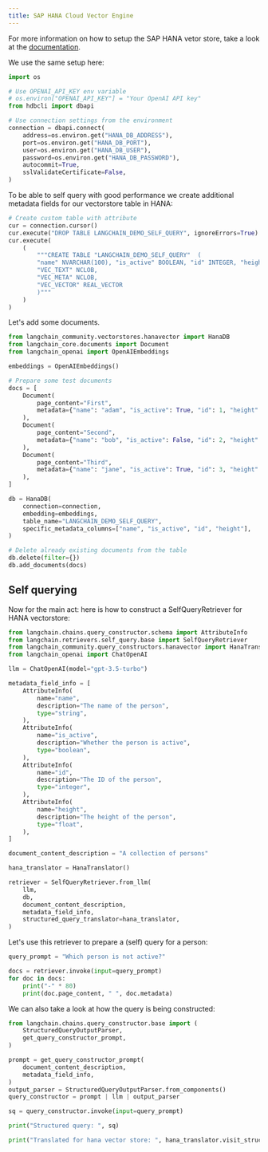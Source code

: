 ```yaml
---
title: SAP HANA Cloud Vector Engine
---
```


For more information on how to setup the SAP HANA vetor store, take a look at the [documentation](/oss/integrations/vectorstores/sap_hanavector.ipynb).

We use the same setup here:

```python
import os

# Use OPENAI_API_KEY env variable
# os.environ["OPENAI_API_KEY"] = "Your OpenAI API key"
from hdbcli import dbapi

# Use connection settings from the environment
connection = dbapi.connect(
    address=os.environ.get("HANA_DB_ADDRESS"),
    port=os.environ.get("HANA_DB_PORT"),
    user=os.environ.get("HANA_DB_USER"),
    password=os.environ.get("HANA_DB_PASSWORD"),
    autocommit=True,
    sslValidateCertificate=False,
)
```

To be able to self query with good performance we create additional metadata fields
for our vectorstore table in HANA:

```python
# Create custom table with attribute
cur = connection.cursor()
cur.execute("DROP TABLE LANGCHAIN_DEMO_SELF_QUERY", ignoreErrors=True)
cur.execute(
    (
        """CREATE TABLE "LANGCHAIN_DEMO_SELF_QUERY"  (
        "name" NVARCHAR(100), "is_active" BOOLEAN, "id" INTEGER, "height" DOUBLE,
        "VEC_TEXT" NCLOB, 
        "VEC_META" NCLOB, 
        "VEC_VECTOR" REAL_VECTOR
        )"""
    )
)
```

Let's add some documents.

```python
from langchain_community.vectorstores.hanavector import HanaDB
from langchain_core.documents import Document
from langchain_openai import OpenAIEmbeddings

embeddings = OpenAIEmbeddings()

# Prepare some test documents
docs = [
    Document(
        page_content="First",
        metadata={"name": "adam", "is_active": True, "id": 1, "height": 10.0},
    ),
    Document(
        page_content="Second",
        metadata={"name": "bob", "is_active": False, "id": 2, "height": 5.7},
    ),
    Document(
        page_content="Third",
        metadata={"name": "jane", "is_active": True, "id": 3, "height": 2.4},
    ),
]

db = HanaDB(
    connection=connection,
    embedding=embeddings,
    table_name="LANGCHAIN_DEMO_SELF_QUERY",
    specific_metadata_columns=["name", "is_active", "id", "height"],
)

# Delete already existing documents from the table
db.delete(filter={})
db.add_documents(docs)
```

## Self querying

Now for the main act: here is how to construct a SelfQueryRetriever for HANA vectorstore:

```python
from langchain.chains.query_constructor.schema import AttributeInfo
from langchain.retrievers.self_query.base import SelfQueryRetriever
from langchain_community.query_constructors.hanavector import HanaTranslator
from langchain_openai import ChatOpenAI

llm = ChatOpenAI(model="gpt-3.5-turbo")

metadata_field_info = [
    AttributeInfo(
        name="name",
        description="The name of the person",
        type="string",
    ),
    AttributeInfo(
        name="is_active",
        description="Whether the person is active",
        type="boolean",
    ),
    AttributeInfo(
        name="id",
        description="The ID of the person",
        type="integer",
    ),
    AttributeInfo(
        name="height",
        description="The height of the person",
        type="float",
    ),
]

document_content_description = "A collection of persons"

hana_translator = HanaTranslator()

retriever = SelfQueryRetriever.from_llm(
    llm,
    db,
    document_content_description,
    metadata_field_info,
    structured_query_translator=hana_translator,
)
```

Let's use this retriever to prepare a (self) query for a person:

```python
query_prompt = "Which person is not active?"

docs = retriever.invoke(input=query_prompt)
for doc in docs:
    print("-" * 80)
    print(doc.page_content, " ", doc.metadata)
```

We can also take a look at how the query is being constructed:

```python
from langchain.chains.query_constructor.base import (
    StructuredQueryOutputParser,
    get_query_constructor_prompt,
)

prompt = get_query_constructor_prompt(
    document_content_description,
    metadata_field_info,
)
output_parser = StructuredQueryOutputParser.from_components()
query_constructor = prompt | llm | output_parser

sq = query_constructor.invoke(input=query_prompt)

print("Structured query: ", sq)

print("Translated for hana vector store: ", hana_translator.visit_structured_query(sq))
```

